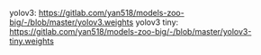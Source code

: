 yolov3: https://gitlab.com/yan518/models-zoo-big/-/blob/master/yolov3.weights
yolov3 tiny: https://gitlab.com/yan518/models-zoo-big/-/blob/master/yolov3-tiny.weights

